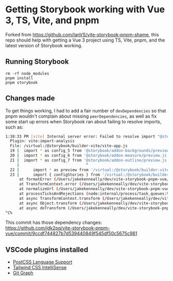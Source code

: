 # Getting Storybook working with Vue 3, TS, Vite, and pnpm

Forked from https://github.com/IanVS/vite-storybook-pnpm-shame, this repo should help with getting a Vue 3 project using TS, Vite, pnpm, and the latest version of Storybook working.

## Running Storybook

```
rm -rf node_modules
pnpm install
pnpm storybook
```

## Changes made

To get things working, I had to add a fair number of `devDependencies` so that pnpm wouldn't complain about missing `peerDependencies`, as well as fix some start up errors when Storybook ran about failing to resolve imports, such as:

```bash
1:38:33 PM [vite] Internal server error: Failed to resolve import "@storybook/addon-outline/preview.js" from "../../../../virtual:/@storybook/builder-vite/vite-app.js". Does the file exist?
  Plugin: vite:import-analysis
  File: /virtual:/@storybook/builder-vite/vite-app.js
  19 |  import * as config_5 from '@storybook/addon-backgrounds/preview.js'
  20 |  import * as config_6 from '@storybook/addon-measure/preview.js'
  21 |  import * as config_7 from '@storybook/addon-outline/preview.js'
     |                             ^
  22 |      import * as preview from '/virtual:/@storybook/builder-vite/preview-entry.js';
  23 |      import { configStories } from '/virtual:/@storybook/builder-vite/storybook-stories.js';
      at formatError (/Users/jakekenneally/dev/vite-storybook-pnpm-vue/node_modules/.pnpm/vite@2.9.1/node_modules/vite/dist/node/chunks/dep-611778e0.js:36296:46)
      at TransformContext.error (/Users/jakekenneally/dev/vite-storybook-pnpm-vue/node_modules/.pnpm/vite@2.9.1/node_modules/vite/dist/node/chunks/dep-611778e0.js:36292:19)
      at normalizeUrl (/Users/jakekenneally/dev/vite-storybook-pnpm-vue/node_modules/.pnpm/vite@2.9.1/node_modules/vite/dist/node/chunks/dep-611778e0.js:59668:26)
      at processTicksAndRejections (node:internal/process/task_queues:96:5)
      at async TransformContext.transform (/Users/jakekenneally/dev/vite-storybook-pnpm-vue/node_modules/.pnpm/vite@2.9.1/node_modules/vite/dist/node/chunks/dep-611778e0.js:59817:57)
      at async Object.transform (/Users/jakekenneally/dev/vite-storybook-pnpm-vue/node_modules/.pnpm/vite@2.9.1/node_modules/vite/dist/node/chunks/dep-611778e0.js:36533:30)
      at async doTransform (/Users/jakekenneally/dev/vite-storybook-pnpm-vue/node_modules/.pnpm/vite@2.9.1/node_modules/vite/dist/node/chunks/dep-611778e0.js:55507:29)
^C%
```

This commit has those dependency changes: https://github.com/jdk2pq/vite-storybook-pnpm-vue/commit/9ccdf744827b7d539440849f545df50c5675c981

## VSCode plugins installed
* [PostCSS Language Support](https://marketplace.visualstudio.com/items?itemName=csstools.postcss)
* [Tailwind CSS IntelliSense](https://marketplace.visualstudio.com/items?itemName=bradlc.vscode-tailwindcss)
* [Git Graph]()